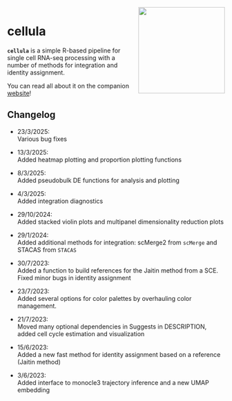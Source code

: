 <img src="https://user-images.githubusercontent.com/21171362/232594749-6a6beacc-6c59-4e40-ae62-e7026f355742.png" align="right" width="200"/>

# cellula

**`cellula`** is a simple R-based pipeline for single cell RNA-seq processing with a number of methods for integration and identity assignment.

You can read all about it on the companion [website](https://gdagstn.github.io/cellulaweb)!

## Changelog

-   23/3/2025:\
	Various bug fixes 

-   13/3/2025:\
	Added heatmap plotting and proportion plotting functions

-   8/3/2025:\
	Added pseudobulk DE functions for analysis and plotting 
	
-   4/3/2025:\
    Added integration diagnostics

-   29/10/2024:\
    Added stacked violin plots and multipanel dimensionality reduction plots

-   29/1/2024:\
    Added additional methods for integration: scMerge2 from `scMerge` and STACAS from `STACAS`
    
-   30/7/2023:\
    Added a function to build references for the Jaitin method from a SCE. Fixed minor bugs in identity assignment

-   23/7/2023:\
    Added several options for color palettes by overhauling color management.

-   21/7/2023:\
    Moved many optional dependencies in Suggests in DESCRIPTION, added cell cycle estimation and visualization

-   15/6/2023:\
    Added a new fast method for identity assignment based on a reference (Jaitin method)

-   3/6/2023:\
    Added interface to monocle3 trajectory inference and a new UMAP embedding
